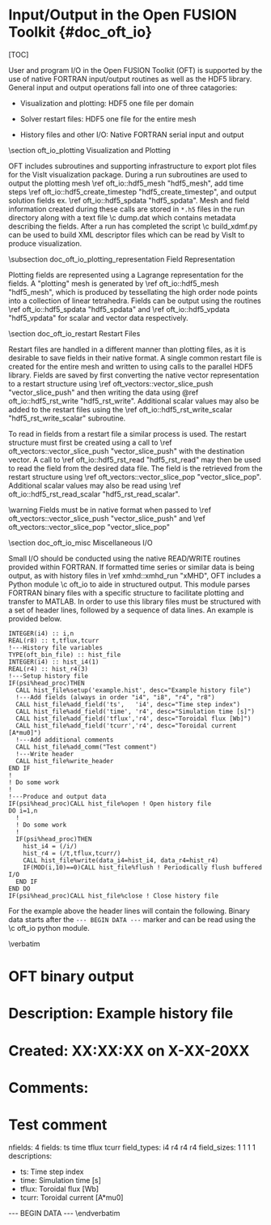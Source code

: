 Input/Output in the Open FUSION Toolkit      {#doc_oft_io}
=======================

[TOC]

User and program I/O in the Open FUSION Toolkit (OFT) is supported by the use of native FORTRAN input/output routines
as well as the HDF5 library. General input and output operations fall into one of three catagories:

- Visualization and plotting: HDF5 one file per domain

- Solver restart files: HDF5 one file for the entire mesh

- History files and other I/O: Native FORTRAN serial input and output

\section oft_io_plotting Visualization and Plotting

OFT includes subroutines and supporting infrastructure to export plot files for the VisIt visualization
package. During a run subroutines are used to output the plotting mesh \ref oft_io::hdf5_mesh "hdf5_mesh",
add time steps \ref oft_io::hdf5_create_timestep "hdf5_create_timestep", and output solution fields ex. \ref
oft_io::hdf5_spdata "hdf5_spdata". Mesh and field information created during these calls are stored in <code>*.h5</code>
files in the run directory along with a text file \c dump.dat which contains metadata describing the fields. After
a run has completed the script \c build_xdmf.py can be used to build XML descriptor files which can be read by VisIt
to produce visualization.

\subsection doc_oft_io_plotting_representation Field Representation

Plotting fields are represented using a Lagrange representation for the fields. A "plotting" mesh is generated by
\ref oft_io::hdf5_mesh "hdf5_mesh", which is produced by tessellating the high order node points into a collection
of linear tetrahedra. Fields can be output using the routines \ref oft_io::hdf5_spdata "hdf5_spdata" and \ref
oft_io::hdf5_vpdata "hdf5_vpdata" for scalar and vector data respectively.

\section doc_oft_io_restart Restart Files

Restart files are handled in a different manner than plotting files, as it is desirable to save fields in their native
format. A single common restart file is created for the entire mesh and written to using calls to the parallel HDF5 library.
Fields are saved by first converting the native vector representation to a restart structure using \ref oft_vectors::vector_slice_push
"vector_slice_push" and then writing the data using @ref oft_io::hdf5_rst_write "hdf5_rst_write". Additional scalar values may
also be added to the restart files using the \ref oft_io::hdf5_rst_write_scalar "hdf5_rst_write_scalar" subroutine.

To read in fields from a restart file a similar process is used. The restart structure must first be created using a call to
\ref oft_vectors::vector_slice_push "vector_slice_push" with the destination vector. A call to \ref oft_io::hdf5_rst_read "hdf5_rst_read"
may then be used to read the field from the desired data file. The field is the retrieved from the restart structure using \ref
oft_vectors::vector_slice_pop "vector_slice_pop". Additional scalar values may also be read using \ref oft_io::hdf5_rst_read_scalar
"hdf5_rst_read_scalar".

\warning Fields must be in native format when passed to \ref oft_vectors::vector_slice_push "vector_slice_push" and \ref
oft_vectors::vector_slice_pop "vector_slice_pop"

\section doc_oft_io_misc Miscellaneous I/O

Small I/O should be conducted using the native READ/WRITE routines provided within FORTRAN. If formatted time series
or similar data is being output, as with history files in \ref xmhd::xmhd_run "xMHD", OFT includes a Python module
\c oft_io to aide in structured output. This module parses FORTRAN binary files with a specific structure
to facilitate plotting and transfer to MATLAB. In order to use this library files must be structured with a
set of header lines, followed by a sequence of data lines. An example is provided below.

~~~~~~~~~{.F90}
INTEGER(i4) :: i,n
REAL(r8) :: t,tflux,tcurr
!---History file variables
TYPE(oft_bin_file) :: hist_file
INTEGER(i4) :: hist_i4(1)
REAL(r4) :: hist_r4(3)
!---Setup history file
IF(psi%head_proc)THEN
  CALL hist_file%setup('example.hist', desc="Example history file")
  !---Add fields (always in order "i4", "i8", "r4", "r8")
  CALL hist_file%add_field('ts',   'i4', desc="Time step index")
  CALL hist_file%add_field('time', 'r4', desc="Simulation time [s]")
  CALL hist_file%add_field('tflux','r4', desc="Toroidal flux [Wb]")
  CALL hist_file%add_field('tcurr','r4', desc="Toroidal current [A*mu0]")
  !---Add additional comments
  CALL hist_file%add_comm("Test comment")
  !---Write header
  CALL hist_file%write_header
END IF
!
! Do some work
!
!---Produce and output data
IF(psi%head_proc)CALL hist_file%open ! Open history file
DO i=1,n
  !
  ! Do some work
  !
  IF(psi%head_proc)THEN
    hist_i4 = (/i/)
    hist_r4 = (/t,tflux,tcurr/)
    CALL hist_file%write(data_i4=hist_i4, data_r4=hist_r4)
    IF(MOD(i,10)==0)CALL hist_file%flush ! Periodically flush buffered I/O
  END IF
END DO
IF(psi%head_proc)CALL hist_file%close ! Close history file
~~~~~~~~~

For the example above the header lines will contain the following. Binary data starts after
the `--- BEGIN DATA ---` marker and can be read using the \c oft_io python module.

\verbatim
# OFT binary output
# Description: Example history file
# Created: XX:XX:XX on  X-XX-20XX
#
# Comments:
#  Test comment

nfields:      4
fields: ts time tflux tcurr
field_types: i4 r4 r4 r4
field_sizes:      1      1      1      1
descriptions:
  - ts: Time step index
  - time: Simulation time [s]
  - tflux: Toroidal flux [Wb]
  - tcurr: Toroidal current [A*mu0]


--- BEGIN DATA ---
\endverbatim
